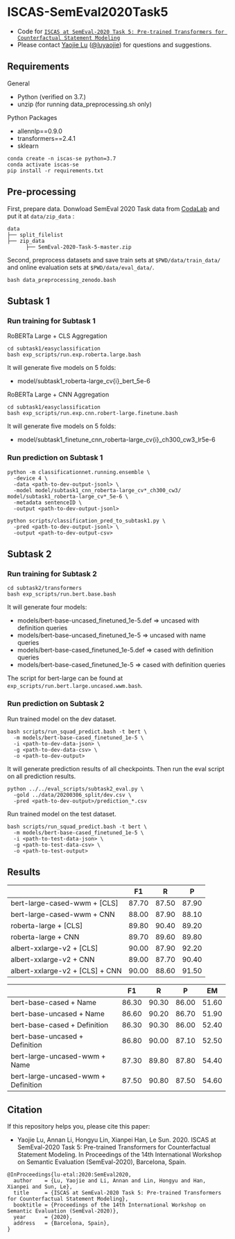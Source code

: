# ISCAS-SemEval2020Task5

- Code for [``ISCAS at SemEval-2020 Task 5: Pre-trained Transformers for Counterfactual Statement Modeling``](https://luyaojie.github.io/pdf/lusemeval2020.pdf)
- Please contact [Yaojie Lu](http://luyaojie.github.io) ([@luyaojie](mailto:yaojie.lu@outlook.com)) for questions and suggestions.

## Requirements

General

- Python (verified on 3.7.)
- unzip (for running data_preprocessing.sh only)

Python Packages

- allennlp==0.9.0
- transformers==2.4.1
- sklearn

```shell
conda create -n iscas-se python=3.7
conda activate iscas-se
pip install -r requirements.txt
```

## Pre-processing

First, prepare data.
Donwload SemEval 2020 Task data from [CodaLab](https://competitions.codalab.org/competitions/21691) and put it at ``data/zip_data`` :

```shell
data
├── split_filelist 
├── zip_data
      ├── SemEval-2020-Task-5-master.zip
```

Second, preprocess datasets and save train sets at ``$PWD/data/train_data/`` and online evaluation sets at ``$PWD/data/eval_data/``.

```shell
bash data_preprocessing_zenodo.bash
```

## Subtask 1

### Run training for Subtask 1

RoBERTa Large + CLS Aggregation

```shell
cd subtask1/easyclassification
bash exp_scripts/run.exp.roberta.large.bash
```

It will generate five models on 5 folds:

- model/subtask1_roberta-large_cv{i}_bert_5e-6

RoBERTa Large + CNN Aggregation

```shell
cd subtask1/easyclassification
bash exp_scripts/run.exp.cnn.robert-large.finetune.bash
```

It will generate five models on 5 folds:

- model/subtask1_finetune_cnn_roberta-large_cv{i}_ch300_cw3_lr5e-6

### Run prediction on Subtask 1

```shell
python -m classificationnet.running.ensemble \
  -device 4 \
  -data <path-to-dev-output-jsonl> \
  -model model/subtask1_cnn_roberta-large_cv*_ch300_cw3/ model/subtask1_roberta-large_cv*_5e-6 \
  -metadata sentenceID \
  -output <path-to-dev-output-jsonl>

python scripts/classification_pred_to_subtask1.py \
  -pred <path-to-dev-output-jsonl> \
  -output <path-to-dev-output-csv>
```

## Subtask 2

### Run training for Subtask 2

```shell
cd subtask2/transformers
bash exp_scripts/run.bert.base.bash
```

It will generate four models:

- models/bert-base-uncased_finetuned_1e-5.def => uncased with definition queries
- models/bert-base-uncased_finetuned_1e-5 => uncased with name queries
- models/bert-base-cased_finetuned_1e-5.def => cased with definition queries
- models/bert-base-cased_finetuned_1e-5 => cased with definition queries

The script for bert-large can be found at ``exp_scripts/run.bert.large.uncased.wwm.bash``.

### Run prediction on Subtask 2

Run trained model on the dev dataset.

```shell
bash scripts/run_squad_predict.bash -t bert \
  -m models/bert-base-cased_finetuned_1e-5 \
  -i <path-to-dev-data-json> \
  -g <path-to-dev-data-csv> \
  -o <path-to-dev-output>
```

It will generate prediction results of all checkpoints.
Then run the eval script on all prediction results.

```shell
python ../../eval_scripts/subtask2_eval.py \
  -gold ../data/20200306_split/dev.csv \
  -pred <path-to-dev-output>/prediction_*.csv
```

Run trained model on the test dataset.

```shell
bash scripts/run_squad_predict.bash -t bert \
  -m models/bert-base-cased_finetuned_1e-5 \
  -i <path-to-test-data-json> \
  -g <path-to-test-data-csv> \
  -o <path-to-test-output>
```

## Results

|                                 | F1    | R     | P     |
| ------------------------------- | ----- | ----- | ----- |
| bert-large-cased-wwm + [CLS]    | 87.70 | 87.50 | 87.90 |
| bert-large-cased-wwm + CNN      | 88.00 | 87.90 | 88.10 |
| roberta-large + [CLS]           | 89.80 | 90.40 | 89.20 |
| roberta-large + CNN             | 89.70 | 89.60 | 89.80 |
| albert-xxlarge-v2 + [CLS]       | 90.00 | 87.90 | 92.20 |
| albert-xxlarge-v2 + CNN         | 89.00 | 87.70 | 90.40 |
| albert-xxlarge-v2 + [CLS] + CNN | 90.00 | 88.60 | 91.50 |

|                                     | F1    | R     | P     | EM    |
| ----------------------------------- | ----- | ----- | ----- | ----- |
| bert-base-cased + Name              | 86.30 | 90.30 | 86.00 | 51.60 |
| bert-base-uncased + Name            | 86.60 | 90.20 | 86.70 | 51.90 |
| bert-base-cased + Definition        | 86.30 | 90.30 | 86.00 | 52.40 |
| bert-base-uncased + Definition      | 86.80 | 90.00 | 87.10 | 52.50 |
| bert-large-uncased-wwm + Name       | 87.30 | 89.80 | 87.80 | 54.40 |
| bert-large-uncased-wwm + Definition | 87.50 | 90.80 | 87.50 | 54.60 |

## Citation

If this repository helps you, please cite this paper:

- Yaojie Lu, Annan Li, Hongyu Lin, Xianpei Han, Le Sun. 2020. ISCAS at SemEval-2020 Task 5: Pre-trained Transformers for Counterfactual Statement Modeling. In Proceedings of the 14th International Workshop on Semantic Evaluation (SemEval-2020), Barcelona, Spain.

```text
@InProceedings{lu-etal:2020:SemEval2020,
  author    = {Lu, Yaojie and Li, Annan and Lin, Hongyu and Han, Xianpei and Sun, Le},
  title     = {ISCAS at SemEval-2020 Task 5: Pre-trained Transformers for Counterfactual Statement Modeling},
  booktitle = {Proceedings of the 14th International Workshop on Semantic Evaluation (SemEval-2020)},
  year      = {2020},
  address   = {Barcelona, Spain},
}
```
